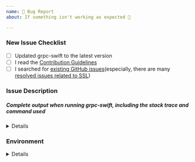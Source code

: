 ```yaml
---
name: 🐛 Bug Report
about: If something isn't working as expected 🤔

---
```


<!-- Thanks for helping grpc-swift! Before you submit your issue, please make sure to check the following boxes by putting an x in the [ ] (don't: [x ], [ x], do: [x]) -->

### New Issue Checklist

- [ ] Updated grpc-swift to the latest version
- [ ] I read the [Contribution Guidelines](https://github.com/grpc/grpc-swift/blob/master/CONTRIBUTING.md)
- [ ] I searched for [existing GitHub issues](https://github.com/grpc/grpc-swift/issues)(especially, there are many [resolved issues related to SSL](https://github.com/grpc/grpc-swift/issues?utf8=%E2%9C%93&q=is%3Aissue+is%3Aclosed+ssl))

### Issue Description
<!-- Please include what's happening, expected behavior, and any relevant code samples. 
Please wrap log statements and code in triple backticks (```) so they get printed correctly on GitHub.
-->

##### Complete output when running grpc-swift, including the stack trace and command used
<!-- You can use environment variables for debug 
e.g. 
export GRPC_TRACE=all
export GRPC_VERBOSITY="DEBUG"
-->

<!-- The output of `GRPC_VERBOSITY` could contain sensitive data, Please make sure you double check the output and replace anything sensitive you don't wish to submit in the issue -->

<details>
  <pre>[INSERT OUTPUT HERE]</pre>
</details>

### Environment

<!-- Please input your environment. -->

<details>
  <pre>
  
| Key                           | Value                                                         |
| ----------------------------- | --------------------------------------------------------------|
| OS Version                    |   x.x.x                                                       |
| Swift Version                 |   x.x.x                                                       |
| Xcode Version                 |   x.x.x                                                       |
| gRPC-Swift Version            |   x.x.x                                                       |
| gRPC-Swift Version            |   x.x.x                                                       |
| protoc Version                |   x.x.x                                                       |
| protoc-gen-swift Version      |   x.x.x                                                       |
| protoc-gen-swiftgrpc Version  |   x.x.x                                                       |
  </pre>
</details>

